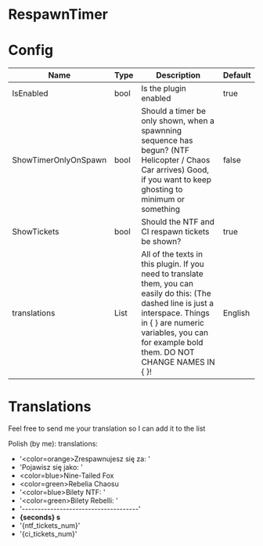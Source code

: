 # RespawnTimer

# Config
| Name | Type | Description | Default |
| --- | --- | --- | --- |
| IsEnabled | bool | Is the plugin enabled | true |
| ShowTimerOnlyOnSpawn | bool | Should a timer be only shown, when a spawnning sequence has begun? (NTF Helicopter / Chaos Car arrives) Good, if you want to keep ghosting to minimum or something | false |
| ShowTickets | bool | Should the NTF and CI respawn tickets be shown? | true
| translations | List<string> | All of the texts in this plugin. If you need to translate them, you can easily do this: (The dashed line is just a interspace. Things in { } are numeric variables, you can for example bold them. DO NOT CHANGE NAMES IN { }! | English

# Translations
Feel free to send me your translation so I can add it to the list

Polish (by me):
translations:
  - '<color=orange>Zrespawnujesz się za: </color>'
  - 'Pojawisz się jako: '
  - <color=blue>Nine-Tailed Fox</color>
  - <color=green>Rebelia Chaosu</color>
  - '<color=blue>Bilety NTF: </color>'
  - '<color=green>Bilety Rebelli: </color>'
  - '-------------------------------------'
  - <b>{seconds} s</b>
  - '{ntf_tickets_num}'
  - '{ci_tickets_num}'

